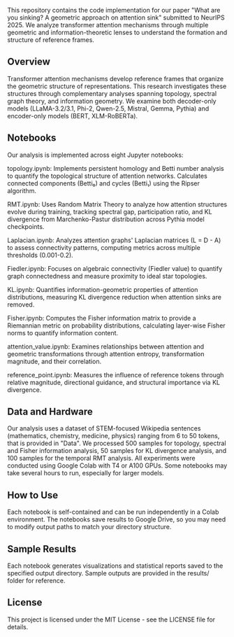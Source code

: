 This repository contains the code implementation for our paper "What are you sinking? A geometric approach on attention sink" submitted to NeurIPS 2025. We analyze transformer attention mechanisms through multiple geometric and information-theoretic lenses to understand the formation and structure of reference frames.
 

## Overview

Transformer attention mechanisms develop reference frames that organize the geometric structure of representations. This research investigates these structures through complementary analyses spanning topology, spectral graph theory, and information geometry. We examine both decoder-only models (LLaMA-3.2/3.1, Phi-2, Qwen-2.5, Mistral, Gemma, Pythia) and encoder-only models (BERT, XLM-RoBERTa).


## Notebooks

Our analysis is implemented across eight Jupyter notebooks:

topology.ipynb: Implements persistent homology and Betti number analysis to quantify the topological structure of attention networks. Calculates connected components (Betti₀) and cycles (Betti₁) using the Ripser algorithm.

RMT.ipynb: Uses Random Matrix Theory to analyze how attention structures evolve during training, tracking spectral gap, participation ratio, and KL divergence from Marchenko-Pastur distribution across Pythia model checkpoints.

Laplacian.ipynb: Analyzes attention graphs' Laplacian matrices (L = D - A) to assess connectivity patterns, computing metrics across multiple thresholds (0.001-0.2).

Fiedler.ipynb: Focuses on algebraic connectivity (Fiedler value) to quantify graph connectedness and measure proximity to ideal star topologies.

KL.ipynb: Quantifies information-geometric properties of attention distributions, measuring KL divergence reduction when attention sinks are removed.

Fisher.ipynb: Computes the Fisher information matrix to provide a Riemannian metric on probability distributions, calculating layer-wise Fisher norms to quantify information content.

attention_value.ipynb: Examines relationships between attention and geometric transformations through attention entropy, transformation magnitude, and their correlation.

reference_point.ipynb: Measures the influence of reference tokens through relative magnitude, directional guidance, and structural importance via KL divergence.


## Data and Hardware

Our analysis uses a dataset of STEM-focused Wikipedia sentences (mathematics, chemistry, medicine, physics) ranging from 6 to 50 tokens, that is provided in "Data". We processed 500 samples for topology, spectral and Fisher information analysis, 50 samples for KL divergence analysis, and 100 samples for the temporal RMT analysis.
All experiments were conducted using Google Colab with T4 or A100 GPUs. Some notebooks may take several hours to run, especially for larger models.


## How to Use

Each notebook is self-contained and can be run independently in a Colab environment. The notebooks save results to Google Drive, so you may need to modify output paths to match your directory structure.


## Sample Results

Each notebook generates visualizations and statistical reports saved to the specified output directory. Sample outputs are provided in the results/ folder for reference.


## License

This project is licensed under the MIT License - see the LICENSE file for details.
